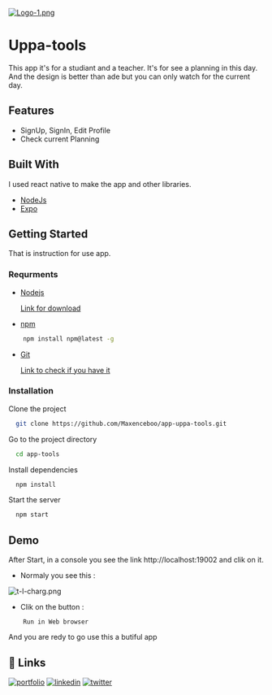 [![Logo-1.png](https://i.postimg.cc/4Nyt9Pwn/Logo-1.png)](https://postimg.cc/fJ4J4xGh)


# Uppa-tools

This app it's for a studiant and a teacher.
It's for see a planning in this day.
And the design is better than ade but you can only watch for the current day.





## Features

- SignUp, SignIn, Edit Profile
- Check current Planning


## Built With

I used react native to make the app and other libraries.

- [NodeJs](https://nodejs.org/en/)
- [Expo](https://nodejs.org/en/)
## Getting Started

That is instruction for use app.


### Requrments
- [Nodejs](https://nodejs.org/en/download/package-manager/#macos)

    [Link for download](https://nodejs.org/en/download/)

- [npm](https://docs.npmjs.com/downloading-and-installing-node-js-and-npm)
```sh
    npm install npm@latest -g
```
- [Git](https://git-scm.com/book/en/v2/Getting-Started-Installing-Git)

    [Link to check if you have it](https://git-scm.com/book/en/v2/Getting-Started-Installing-Git)
### Installation


Clone the project

```bash
  git clone https://github.com/Maxenceboo/app-uppa-tools.git
```

Go to the project directory

```bash
  cd app-tools
```

Install dependencies

```bash
  npm install
```

Start the server

```bash
  npm start
```




## Demo

After Start,
in a console you see the link http://localhost:19002 and clik on it.

- Normaly you see this : 

![t-l-charg.png](https://i.postimg.cc/Y9TL7BKF/t-l-charg.png)

- Clik on the button : 
```
    Run in Web browser
```

And you are redy to go use this a butiful app



## 🔗 Links
[![portfolio](https://img.shields.io/badge/my_portfolio-000?style=for-the-badge&logo=ko-fi&logoColor=white)]()
[![linkedin](https://img.shields.io/badge/linkedin-0A66C2?style=for-the-badge&logo=linkedin&logoColor=white)](https://www.linkedin.com/)
[![twitter](https://img.shields.io/badge/twitter-1DA1F2?style=for-the-badge&logo=twitter&logoColor=white)](https://twitter.com/)


